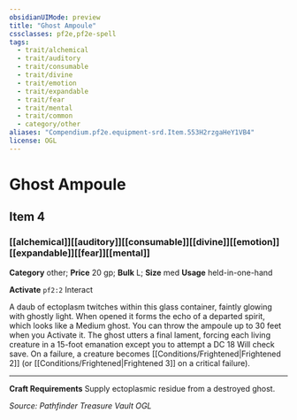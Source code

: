 ```yaml
---
obsidianUIMode: preview
title: "Ghost Ampoule"
cssclasses: pf2e,pf2e-spell
tags:
  - trait/alchemical
  - trait/auditory
  - trait/consumable
  - trait/divine
  - trait/emotion
  - trait/expandable
  - trait/fear
  - trait/mental
  - trait/common
  - category/other
aliases: "Compendium.pf2e.equipment-srd.Item.553H2rzgaHeY1VB4"
license: OGL
---
```

# Ghost Ampoule
## Item 4
### [[alchemical]][[auditory]][[consumable]][[divine]][[emotion]][[expandable]][[fear]][[mental]]

**Category** other; 
**Price** 20 gp; 
**Bulk** L; **Size** med
**Usage** held-in-one-hand

**Activate** `pf2:2` Interact

A daub of ectoplasm twitches within this glass container, faintly glowing with ghostly light. When opened it forms the echo of a departed spirit, which looks like a Medium ghost. You can throw the ampoule up to 30 feet when you Activate it. The ghost utters a final lament, forcing each living creature in a 15-foot emanation except you to attempt a DC 18 Will check save. On a failure, a creature becomes [[Conditions/Frightened|Frightened 2]] (or [[Conditions/Frightened|Frightened 3]] on a critical failure).

* * *

**Craft Requirements** Supply ectoplasmic residue from a destroyed ghost.

*Source: Pathfinder Treasure Vault*
*OGL*